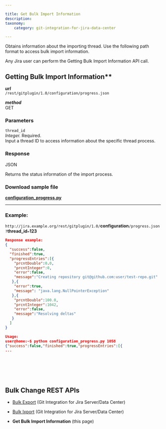 ```yaml
---

title: Get Bulk Import Information
description:
taxonomy:
    category: git-integration-for-jira-data-center

---
```


Obtains information about the importing thread. Use the following path format to access bulk import information.

Any Jira user can perform the Getting Bulk Import Information API call.

## Getting Bulk Import Information**

_**url**_<br>
`/rest/gitplugin/1.0/configuration/progress.json`

_**method**_<br>
GET

### Parameters

`thread_id`<br>
_Integer._ Required.<br>
Input a thread ID to access information about the specific thread process.

### Response

JSON

Returns the status information of the import process.

### Download sample file

[**configuration\_progress.py**](https://bigbrassband.com/files/configuration_progress.zip)

* * *

### Example:

`http://jira.example.org/rest/gitplugin/1.0/`**configuration**`/progress.json?`**thread\_id**`=`**123**

```json
Response example:
{
  "success":false,
  "finished":true,
  "progressEntries":[{
    "prcntDouble":0.0,
    "prcntInteger":0,
    "error":false,
    "message":"Creating repository git@github.com:user/test-repo.git"
   },{
    "error":true,
    "message": "java.lang.NullPointerException"
   },{
    "prcntDouble":100.0,
    "prcntInteger":1042,
    "error":false,
    "message":"Resolving deltas"
   }
  ]
} 

Usage:
user@home:~$ python configuration_progress.py 1058
{"success":false,"finished":true,"progressEntries":[{
...
```

<p>&nbsp;</p>

<br>
<br>

## Bulk Change REST APIs

*   [Bulk Export](/git-integration-for-jira-data-center/bulk-export-gij-self-managed) (Git Integration for Jira Server/Data Center)

*   [Bulk Ixport](/git-integration-for-jira-data-center/bulk-import-gij-self-managed) (Git Integration for Jira Server/Data Center)

*   **Get Bulk Import Information** (this page)

